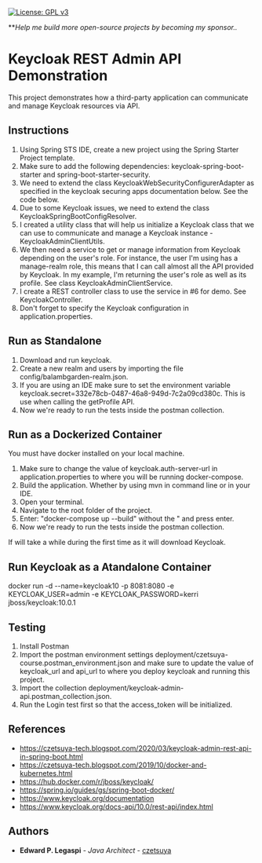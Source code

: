 [![License: GPL v3](https://img.shields.io/badge/License-GPLv3-blue.svg)](https://www.gnu.org/licenses/gpl-3.0)

****Help me build more open-source projects by becoming my sponsor.*.*

# Keycloak REST Admin API Demonstration

This project demonstrates how a third-party application can communicate and manage Keycloak resources via API.

## Instructions

1. Using Spring STS IDE, create a new project using the Spring Starter Project template.
2. Make sure to add the following dependencies: keycloak-spring-boot-starter and spring-boot-starter-security.
3. We need to extend the class KeycloakWebSecurityConfigurerAdapter as specified in the keycloak securing apps documentation below. See the code below.
4. Due to some Keycloak issues, we need to extend the class KeycloakSpringBootConfigResolver.
5. I created a utility class that will help us initialize a Keycloak class that we can use to communicate and manage a Keycloak instance - KeycloakAdminClientUtils.
6. We then need a service to get or manage information from Keycloak depending on the user's role. For instance, the user I'm using has a manage-realm role, this means that I can call almost all the API provided by Keycloak. In my example, I'm returning the user's role as well as its profile. See class KeycloakAdminClientService.
7. I create a REST controller class to use the service in #6 for demo. See KeycloakController.
8. Don't forget to specify the Keycloak configuration in application.properties.

## Run as Standalone

1. Download and run keycloak.
2. Create a new realm and users by importing the file config/balambgarden-realm.json.
3. If you are using an IDE make sure to set the environment variable keycloak.secret=332e78cb-0487-46a8-949d-7c2a09cd380c. This is use when calling the getProfile API.
4. Now we're ready to run the tests inside the postman collection.

## Run as a Dockerized Container

You must have docker installed on your local machine.

1. Make sure to change the value of keycloak.auth-server-url in application.properties to where you will be running docker-compose.
2. Build the application. Whether by using mvn in command line or in your IDE.
3. Open your terminal.
4. Navigate to the root folder of the project.
5. Enter: "docker-compose up --build" without the " and press enter.
6. Now we're ready to run the tests inside the postman collection.

If will take a while during the first time as it will download Keycloak.

## Run Keycloak as a Atandalone Container

docker run -d --name=keycloak10 -p 8081:8080 -e KEYCLOAK_USER=admin -e KEYCLOAK_PASSWORD=kerri jboss/keycloak:10.0.1

## Testing

1. Install Postman 
2. Import the postman environment settings deployment/czetsuya-course.postman_environment.json 
and make sure to update the value of keycloak_url and api_url to where you deploy keycloak and running this project.
3. Import the collection deployment/keycloak-admin-api.postman_collection.json.
4. Run the Login test first so that the access_token will be initialized.

## References
 
 - https://czetsuya-tech.blogspot.com/2020/03/keycloak-admin-rest-api-in-spring-boot.html
 - https://czetsuya-tech.blogspot.com/2019/10/docker-and-kubernetes.html
 - https://hub.docker.com/r/jboss/keycloak/
 - https://spring.io/guides/gs/spring-boot-docker/
 - https://www.keycloak.org/documentation
 - https://www.keycloak.org/docs-api/10.0/rest-api/index.html

## Authors

 * **Edward P. Legaspi** - *Java Architect* - [czetsuya](https://github.com/czetsuya)

